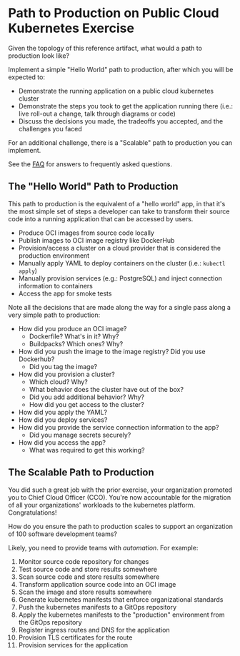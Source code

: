 #   Path to Production on Public Cloud Kubernetes Exercise

Given the topology of this reference artifact, what would a path to production look like?

Implement a simple "Hello World" path to production, after which you will be expected to:
-   Demonstrate the running application on a public cloud kubernetes cluster
-   Demonstrate the steps you took to get the application running there (i.e.: live roll-out a change, talk through diagrams or code)
-   Discuss the decisions you made, the tradeoffs you accepted, and the challenges you faced

For an additional challenge, there is a "Scalable" path to production you can implement.

See the [FAQ](FAQ.md) for answers to frequently asked questions.

##  The "Hello World" Path to Production

This path to production is the equivalent of a "hello world" app, in that it's the most simple set of steps a developer can take to transform their source code into a running application that can be accessed by users.

-   Produce OCI images from source code locally
-   Publish images to OCI image registry like DockerHub
-   Provision/access a cluster on a cloud provider that is considered the production environment
-   Manually apply YAML to deploy containers on the cluster (i.e.: `kubectl apply`)
-   Manually provision services (e.g.: PostgreSQL) and inject connection information to containers
-   Access the app for smoke tests

Note all the decisions that are made along the way for a single pass along a very simple path to production:
-   How did you produce an OCI image?
    -   Dockerfile? What's in it? Why?
    -   Buildpacks? Which ones? Why?
-   How did you push the image to the image registry? Did you use Dockerhub?
    -   Did you tag the image?
-   How did you provision a cluster?
    -   Which cloud? Why?
    -   What behavior does the cluster have out of the box?
    -   Did you add additional behavior? Why?
    -   How did you get access to the cluster?
-   How did you apply the YAML?
-   How did you deploy services?
-   How did you provide the service connection information to the app?
    -   Did you manage secrets securely?
-   How did you access the app?
    -   What was required to get this working?

##  The Scalable Path to Production

You did such a great job with the prior exercise, your organization promoted you to Chief Cloud Officer (CCO). You're now accountable for the migration of all your organizations' workloads to the kubernetes platform. Congratulations!

How do you ensure the path to production scales to support an organization of 100 software development teams?

Likely, you need to provide teams with _automation_. For example:

1.  Monitor source code repository for changes
1.  Test source code and store results somewhere
1.  Scan source code and store results somewhere
1.  Transform application source code into an OCI image
1.  Scan the image and store results somewhere
1.  Generate kubernetes manifests that enforce organizational standards
1.  Push the kubernetes manifests to a GitOps repository
1.  Apply the kubernetes manifests to the "production" environment from the GitOps repository
1.  Register ingress routes and DNS for the application
1.  Provision TLS certificates for the route
1.  Provision services for the application